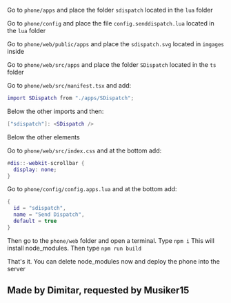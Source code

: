 Go to `phone/apps` and place the folder `sdispatch` located in the `lua` folder

Go to `phone/config` and place the file `config.senddispatch.lua` located in the `lua` folder

Go to `phone/web/public/apps` and place the `sdispatch.svg` located in `imgages` inside

Go to `phone/web/src/apps` and place the folder `SDispatch` located in the `ts` folder

Go to `phone/web/src/manifest.tsx` and add:
```lua
import SDispatch from "./apps/SDispatch";
```
Below the other imports and then:
```lua
["sdispatch"]: <SDispatch />
```
Below the other elements

Go to `phone/web/src/index.css` and at the bottom add:
```lua
#dis::-webkit-scrollbar {
  display: none;
}
```

Go to `phone/config/config.apps.lua` and at the bottom add:
```lua
{
  id = "sdispatch",
  name = "Send Dispatch",
  default = true
}
```

Then go to the `phone/web` folder and open a terminal. 
Type `npm i`
This will install node_modules.
Then type `npm run build`

That's it. You can delete node_modules now and deploy the phone into the server

## Made by Dimitar, requested by Musiker15